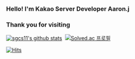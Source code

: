 <!--
**sgcs11/sgcs11** is a ✨ _special_ ✨ repository because its `README.md` (this file) appears on your GitHub profile.

Here are some ideas to get you started:

- 🔭 I’m currently working on ...
- 🌱 I’m currently learning ...
- 👯 I’m looking to collaborate on ...
- 🤔 I’m looking for help with ...
- 💬 Ask me about ...
- 📫 How to reach me: ...
- 😄 Pronouns: ...
- ⚡ Fun fact: ...
-->

### Hello! I'm Kakao Server Developer Aaron.j
### Thank you for visiting

[![sgcs11's github stats](https://github-readme-stats.vercel.app/api?username=sgcs11)](https://github.com/sgcs11/github-readme-stats)&nbsp;&nbsp;[![Solved.ac
프로필](http://mazassumnida.wtf/api/v2/generate_badge?boj=joachy)](https://solved.ac/joachy) 

[![Hits](https://hits.seeyoufarm.com/api/count/incr/badge.svg?url=https%3A%2F%2Fgithub.com%2Fsgcs11%2Fhit-counter&count_bg=%2379C83D&title_bg=%23555555&icon=&icon_color=%23E7E7E7&title=hits&edge_flat=false)](https://hits.seeyoufarm.com)


